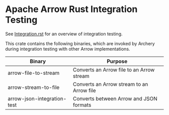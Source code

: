 <!---
  Licensed to the Apache Software Foundation (ASF) under one
  or more contributor license agreements.  See the NOTICE file
  distributed with this work for additional information
  regarding copyright ownership.  The ASF licenses this file
  to you under the Apache License, Version 2.0 (the
  "License"); you may not use this file except in compliance
  with the License.  You may obtain a copy of the License at

    http://www.apache.org/licenses/LICENSE-2.0

  Unless required by applicable law or agreed to in writing,
  software distributed under the License is distributed on an
  "AS IS" BASIS, WITHOUT WARRANTIES OR CONDITIONS OF ANY
  KIND, either express or implied.  See the License for the
  specific language governing permissions and limitations
  under the License.
-->

# Apache Arrow Rust Integration Testing

See [Integration.rst](../../docs/source/format/Integration.rst) for an overview of integration testing.

This crate contains the following binaries, which are invoked by Archery during integration testing with other Arrow implementations.

| Binary | Purpose |
|--------|---------|
| arrow-file-to-stream | Converts an Arrow file to an Arrow stream |
| arrow-stream-to-file | Converts an Arrow stream to an Arrow file |
| arrow-json-integration-test | Converts between Arrow and JSON formats |
